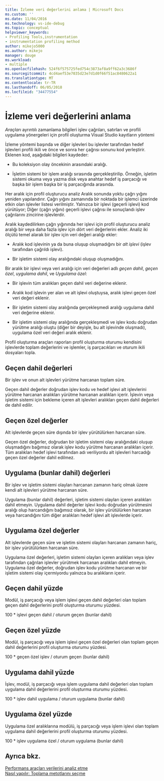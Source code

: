 ```yaml
---
title: İzleme veri değerlerini anlama | Microsoft Docs
ms.custom: ''
ms.date: 11/04/2016
ms.technology: vs-ide-debug
ms.topic: conceptual
helpviewer_keywords:
- Profiling Tools,instrumentation
- instrumentation profiling method
author: mikejo5000
ms.author: mikejo
manager: douge
ms.workload:
- multiple
ms.openlocfilehash: 524f6f575725fed754c3873af8a9ff62a3c3686f
ms.sourcegitcommit: 4cd4aef53e7035d23e7d1d0f66f51ac8480622a1
ms.translationtype: MT
ms.contentlocale: tr-TR
ms.lasthandoff: 06/05/2018
ms.locfileid: "34477554"
---
```

# <a name="understand-instrumentation-data-values"></a>İzleme veri değerlerini anlama

*Araçları* ayrıntılı zamanlama bilgileri işlev çağrıları, satırları ve profili uygulama yönergeleri için profil oluşturma Visual Studio kayıtların yöntemi

İzleme yöntemi başında ve diğer işlevleri bu işlevler tarafından hedef işlevleri profili ikili ve önce ve sonra her çağrısı sonunu kod yerleştirir. Eklenen kod, aşağıdaki bilgileri kaydeder:

- Bu koleksiyon olay öncekinin arasındaki aralığı.

- İşletim sistemi bir işlem aralığı sırasında gerçekleştirilip. Örneğin, işletim sistemi okuma veya yazma disk veya anahtar hedef iş parçacığı ve başka bir işlem başka bir iş parçacığında arasında.

Her aralık için profil oluşturucu analiz Aralık sonunda yoktu çağrı yığını yeniden yapılandırır. Çağrı yığını zamanında bir noktada bir işlemci üzerinde etkin olan işlevler listesi verilmiştir. Yalnızca bir işlevi (geçerli işlevi) kod yürütüyor; Diğer (çağrı yığını) geçerli işlevi çağrısı ile sonuçlandı işlev çağrılarını zincirine işlevlerdir.

Aralık kaydedilirken çağrı yığınında her işlevi için profil oluşturucu analiz aralığı bir veya daha fazla işlev için dört veri değerlerini ekler. Analiz iki ölçütü temel alarak bir işlev için veri değeri aralığı ekler:

- Aralık kod işlevinin ya da buna oluşup oluşmadığını bir *alt işlevi* (işlev tarafından çağrıldı işlevi).

- Bir işletim sistemi olay aralığındaki oluşup oluşmadığını.

Bir aralık bir işlevi veya veri aralığı için veri değerleri adlı *geçen dahil*, *geçen özel*, *uygulama dahil*, ve  *Uygulama özel*:

- Bir işlevin tüm aralıkları geçen dahil veri değerine eklenir.

- Aralık kod işlevin yer alan ve alt işlevi oluştuysa, aralık işlevi geçen özel veri değeri eklenir.

- Bir işletim sistemi olay aralığında gerçekleşmedi aralığı uygulama dahil veri değerine eklenir.

- Bir işletim sistemi olay aralığında gerçekleşmedi ve işlev kodu doğrudan yürütme aralığı oluştu (diğer bir deyişle, bu alt işlevinde oluşmadı), uygulama özel veri değeri aralık eklenir.

Profil oluşturma araçları raporları profil oluşturma oturumu kendisini işlevlerde toplam değerlerini ve işlemler, iş parçacıkları ve oturum ikili dosyaları topla.

## <a name="elapsed-inclusive-values"></a>Geçen dahil değerleri

Bir işlev ve onun alt işlevleri yürütme harcanan toplam süre.

Geçen dahil değerler doğrudan işlev kodu ve hedef işlevi alt işlevlerini yürütme harcanan aralıkları yürütme harcanan aralıkları içerir. İşlevin veya işletim sistemi için bekleme içeren alt işlevleri aralıkları geçen dahil değerleri de dahil edilir.

## <a name="elapsed-exclusive-values"></a>Geçen özel değerler

Alt işlevlerde geçen süre dışında bir işlev yürütülürken harcanan süre.

Geçen özel değerler, doğrudan bir işletim sistemi olay aralığındaki oluşup oluşmadığını bağımsız olarak işlev kodu yürütme harcanan aralıkları içerir. Tüm aralıkları hedef işlevi tarafından adı veriliyordu alt işlevleri harcadığı geçen özel değerler dahil edilmez.

## <a name="application-inclusive-values"></a>Uygulama (bunlar dahil) değerleri

Bir işlev ve işletim sistemi olayları harcanan zamanın hariç olmak üzere kendi alt işlevleri yürütme harcanan süre.

Uygulama (bunlar dahil) değerleri, işletim sistemi olayları içeren aralıkları dahil etmeyin. Uygulama dahil değerler işlevi kodu doğrudan yürütmesini aralığı olup harcandığını bağımsız olarak, bir işlev yürütülürken harcanan veya harcandığını tüm diğer aralıkları hedef işlevi alt işlevlerde içerir.

## <a name="application-exclusive-values"></a>Uygulama özel değerler

Alt işlevlerde geçen süre ve işletim sistemi olayları harcanan zamanın hariç, bir işlev yürütülürken harcanan süre.

Uygulama özel değerleri, işletim sistemi olayları içeren aralıkları veya işlev tarafından çağrılan işlevler yürütmek harcanan aralıkları dahil etmeyin. Uygulama özel değerler, doğrudan işlev kodu yürütme harcanan ve bir işletim sistemi olay içermiyordu yalnızca bu aralıkların içerir.

## <a name="elapsed-inclusive-percent"></a>Geçen dahil yüzde

Modül, iş parçacığı veya işlem işlevi geçen dahil değerleri olan toplam geçen dahil değerlerini profil oluşturma oturumu yüzdesi.

100 * işlevi geçen dahil / oturum geçen (bunlar dahil)

## <a name="elapsed-exclusive-percent"></a>Geçen özel yüzde

Modül, iş parçacığı veya işlem işlevi geçen özel değerleri olan toplam geçen dahil değerlerini profil oluşturma oturumu yüzdesi.

100 * geçen özel işlev / oturum geçen (bunlar dahil)

## <a name="application-inclusive-percent"></a>Uygulama dahil yüzde

İşlev, modül, iş parçacığı veya işlem uygulama dahil değerleri olan toplam uygulama dahil değerlerini profil oluşturma oturumu yüzdesi.

100 * işlev dahil uygulama / oturum uygulama (bunlar dahil)

## <a name="application-exclusive-percent"></a>Uygulama özel yüzde

Uygulama özel aralıklarına modülü, iş parçacığı veya işlem işlevi olan toplam uygulama dahil değerlerini profil oluşturma oturumu yüzdesi.

100 * işlev uygulama özel / oturum uygulama (bunlar dahil)

## <a name="see-also"></a>Ayrıca bkz.

[Performans araçları verilerini analiz etme](../profiling/analyzing-performance-tools-data.md)  
[Nasıl yapılır: Toplama metotlarını seçme](../profiling/how-to-choose-collection-methods.md)